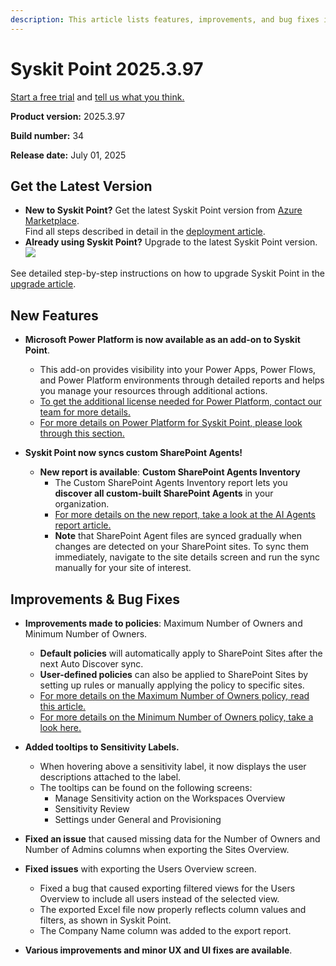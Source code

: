 ```yaml
---
description: This article lists features, improvements, and bug fixes in Syskit Point version 2025.3.97
---
```


# Syskit Point 2025.3.97

[Start a free trial](https://www.syskit.com/products/point/free-trial/) and [tell us what you think.](https://www.syskit.com/company/contact-us/)

**Product version:** 2025.3.97

**Build number:** 34

**Release date:** July 01, 2025

## Get the Latest Version

* **New to Syskit Point?** Get the latest Syskit Point version from [Azure Marketplace](https://azuremarketplace.microsoft.com/en-us/marketplace/apps/syskitltd.syskit\_point).\
 Find all steps described in detail in the [deployment article](../../../set-up-point-enterprise/deployment/deploy-syskit-point.md).
* **Already using Syskit Point?** Upgrade to the latest Syskit Point version.\
 [![](https://aka.ms/deploytoazurebutton)](https://portal.azure.com/#create/Microsoft.Template/uri/https%3A%2F%2Fsyskitassetsstorage.blob.core.windows.net%2Fpoint%2FARMTemplates%2FPointUpdateDeploy%2FPointUpdateTemplate.json)

See detailed step-by-step instructions on how to upgrade Syskit Point in the [upgrade article](../../../set-up-point-enterprise/deployment/upgrade-syskit-point.md).


## New Features

* **Microsoft Power Platform is now available as an add-on to Syskit Point**.
  * This add-on provides visibility into your Power Apps, Power Flows, and Power Platform environments through detailed reports and helps you manage your resources through additional actions. 
  * [To get the additional license needed for Power Platform, contact our team for more details.](https://www.syskit.com/company/contact-us/)
  * [For more details on Power Platform for Syskit Point, please look through this section.](../../../power-platform/power-platform.md)

* **Syskit Point now syncs custom SharePoint Agents!**
  * **New report is available**: **Custom SharePoint Agents Inventory**
    * The Custom SharePoint Agents Inventory report lets you **discover all custom-built SharePoint Agents** in your organization.
    * [For more details on the new report, take a look at the AI Agents report article.](../../../reporting/ai-agents-reports.md)
    * **Note** that SharePoint Agent files are synced gradually when changes are detected on your SharePoint sites. To sync them immediately, navigate to the site details screen and run the sync manually for your site of interest. 

## Improvements & Bug Fixes 

* **Improvements made to policies**: Maximum Number of Owners and Minimum Number of Owners.
  * **Default policies** will automatically apply to SharePoint Sites after the next Auto Discover sync.
  * **User-defined policies** can also be applied to SharePoint Sites by setting up rules or manually applying the policy to specific sites. 
  * [For more details on the Maximum Number of Owners policy, read this article.](../../../governance-and-automation/automated-workflows/maximum-number-of-owners-admin.md)
  * [For more details on the Minimum Number of Owners policy, take a look here.](../../../governance-and-automation/automated-workflows/minimum-number-of-owners-admin.md)

* **Added tooltips to Sensitivity Labels.**
  * When hovering above a sensitivity label, it now displays the user descriptions attached to the label. 
  * The tooltips can be found on the following screens:
    * Manage Sensitivity action on the Workspaces Overview
    * Sensitivity Review
    * Settings under General and Provisioning

* **Fixed an issue** that caused missing data for the Number of Owners and Number of Admins columns when exporting the Sites Overview. 

* **Fixed issues** with exporting the Users Overview screen. 
  * Fixed a bug that caused exporting filtered views for the Users Overview to include all users instead of the selected view. 
  * The exported Excel file now properly reflects column values and filters, as shown in Syskit Point.
  * The Company Name column was added to the export report.

* **Various improvements and minor UX and UI fixes are available**.
